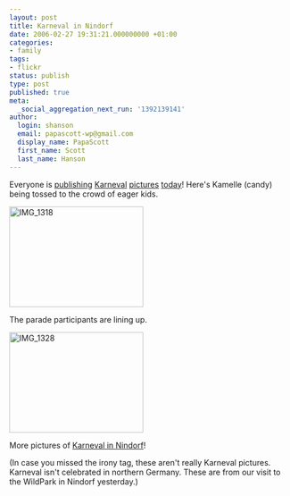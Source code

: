 ```yaml
---
layout: post
title: Karneval in Nindorf
date: 2006-02-27 19:31:21.000000000 +01:00
categories:
- family
tags:
- flickr
status: publish
type: post
published: true
meta:
  _social_aggregation_next_run: '1392139141'
author:
  login: shanson
  email: papascott-wp@gmail.com
  display_name: PapaScott
  first_name: Scott
  last_name: Hanson
---
```

<p>Everyone is <a href="http://www.olbertz.de/archives/000695.html">publishing</a> <a href="http://expat-odyssey.blogspot.com/2006/02/confessions-of-faschingsmuffel.html">Karneval</a> <a href="http://justcallmemausi.blogspot.com/2006/02/hannover-helau.html">pictures</a> <a href="http://lumma.de/eintrag.php?id=2549">today</a>! Here's Kamelle (candy) being tossed to the crowd of eager kids.</p>
<p><a href="http://www.flickr.com/photos/papascott/105342798/" title="Photo Sharing"><img src="https://static.flickr.com/34/105342798_1cd2d6019b_m.jpg" width="240" height="180" alt="IMG_1318" /></a></p>
<p>The parade participants are lining up.</p>
<p><a href="http://www.flickr.com/photos/papascott/105349145/" title="Photo Sharing"><img src="https://static.flickr.com/34/105349145_9c8f38b6c1_m.jpg" width="240" height="180" alt="IMG_1328" /></a></p>
<p>More pictures of <a href="http://flickr.com/photos/papascott/tags/nindorfkarneval/show/">Karneval in Nindorf</a>!</p>
<p>(In case you missed the irony tag, these aren't really Karneval pictures. Karneval isn't celebrated in northern Germany. These are from our visit to the WildPark in Nindorf yesterday.)</p>
